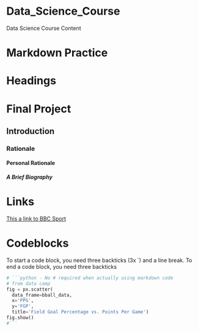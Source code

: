 # Data_Science_Course
Data Science Course Content

# Markdown Practice

# Headings

# Final Project

## Introduction

### Rationale

#### Personal Rationale

##### A Brief Biography

# Links
[This a link to BBC Sport](https://www.bbc.co.uk/sport)

# Codeblocks

To start a code block, you need three backticks (3x `) and a line break.
To end a code block, you need three backticks

```python
# ```python - No # required when actually using markdown code
# from data camp
fig = px.scatter(
  data_frame=bball_data,
  x='PPG',
  y='FGP',
  title='Field Goal Percentage vs. Points Per Game')
fig.show()
#```
```
